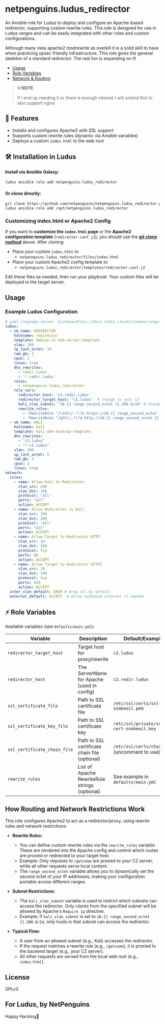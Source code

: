 # netpenguins.ludus_redirector

An Ansible role for Ludus to deploy and configure an Apache-based redirector, supporting custom rewrite rules. This role is designed for use in Ludus ranges and can be easily integrated with other roles and custom configurations.

Although many view apache2 modrewrite as overkill it is a solid skill to have when practicing opsec friendly infrastructure. This role gives the 
general skeleton of a standard redirector. The real fun is expanding on it!

- [Usage](#usage)
- [Role Variables](#role-variables)
- [Network & Routing](#how-routing-and-network-restrictions-work)


> **💡 NOTE**
>
> If I end up needing it or there is enough interest I will extend this to also support nginx 


## 🚀 Features
- Installs and configures Apache2 with SSL support
- Supports custom rewrite rules (dynamic via Ansible variables)
- Deploys a custom `index.html` to the web root

## 🛠️ Installation in Ludus

#### Install via Ansible Galaxy:

```sh
ludus ansible role add netpenguins.ludus_redirector
```

#### Or clone directly:

```sh
git clone https://github.com/netpenguins/netpenguins.ludus_redirector.git /opt/netpenguins.ludus_redirector
ludus ansible role add /opt/netpenguins.ludus_redirector
```

### Customizing index.html or Apache2 Config

If you want to **customize the `index.html` page** or the **Apache2 configuration template** (`redirector.conf.j2`), you should use the [**git clone method**](#or-clone-directly) above. After cloning:

- Place your custom `index.html` in:
  - `netpenguins.ludus_redirector/files/index.html`
- Place your custom Apache2 config template in:
  - `netpenguins.ludus_redirector/templates/redirector.conf.j2`

Edit these files as needed, then run your playbook. Your custom files will be deployed to the target server.

## Usage

### Example Ludus Configuration

```yaml
# yaml-language-server: $schema=https://docs.ludus.cloud/schemas/range-config.json
ludus:
  - vm_name: REDIRECTOR
    hostname: redirector
    template: debian-12-x64-server-template
    vlan: 100
    ip_last_octet: 10
    ram_gb: 2
    cpus: 2
    linux: true
    dns_rewrites:
      - redir.ludus
      - '*.redir.ludus'
    roles:
      - netpenguins.ludus_redirector
    role_vars:
      redirector_host: 'c2.redir.ludus'
      redirector_target_host: "c2.ludus"  # Change to your C2
      kali_vlan_subnet: "10.{{ range_second_octet }}.200.0/24" # Change to the subnet of your Kali VLAN 
      rewrite_rules:
        - 'RewriteRule ^/l33t(/.*)?$ https://10.{{ range_second_octet }}.200.5/l33t$1 [P,L]' # C2 comms
        - 'RewriteRule ^/g3t(/.*)?$ http://10.{{ range_second_octet }}.200.5/g3t$1 [P,L]' # random non ssl stuff (http.server)
  - vm_name: KALI
    hostname: kali
    template: kali-x64-desktop-template
    dns_rewrites:
      - "c2.ludus"
      - "*.c2.ludus"
    vlan: 200
    ip_last_octet: 5
    ram_gb: 4
    cpus: 2
    linux: true
network:
  rules:
    - name: Allow Kali to Redirector
      vlan_src: 200
      vlan_dst: 100
      protocol: "all"
      ports: "all"
      action: ACCEPT
    - name: Allow Redirector to Kali 
      vlan_src: 100
      vlan_dst: 200
      protocol: "all"
      ports: "all"
      action: ACCEPT
    - name: Allow Target to Redirector HTTP
      vlan_src: 10
      vlan_dst: 100
      protocol: tcp
      ports: 80
      action: ACCEPT
    - name: Allow Target to Redirector HTTPS
      vlan_src: 10
      vlan_dst: 100
      protocol: tcp
      ports: 443
      action: ACCEPT
  inter_vlan_default: DROP # Drop all by default 
  external_default: ACCEPT  # Allow outbound internet if needed 
```

## ⚡️ Role Variables

Available variables (see `defaults/main.yml`):

| Variable                   | Description                                      | Default/Example                                 |
|----------------------------|--------------------------------------------------|-------------------------------------------------|
| `redirector_target_host`   | Target host for proxy/rewrite                    | `c2.ludus`                                      |
| `redirector_host`          | The ServerName for Apache (used in config)       | `c2.redir.ludus`                                |
| `ssl_certificate_file`     | Path to SSL certificate file                     | `/etc/ssl/certs/ssl-cert-snakeoil.pem`          |
| `ssl_certificate_key_file` | Path to SSL certificate key                      | `/etc/ssl/private/ssl-cert-snakeoil.key`        |
| `ssl_certificate_chain_file`| Path to SSL certificate chain file (optional)    | `/etc/ssl/certs/chain.pem` (uncomment to use)   |
| `rewrite_rules`            | List of Apache RewriteRule strings (optional)    | See example in `defaults/main.yml`              |


## How Routing and Network Restrictions Work

This role configures Apache2 to act as a redirector/proxy, using rewrite rules and network restrictions:

- **Rewrite Rules:**
  - You can define custom rewrite rules via the `rewrite_rules` variable. These are rendered into the Apache config and control which routes are proxied or redirected to your target host.
  - Example: Only requests to `/getsome` are proxied to your C2 server, while all other requests serve local content.
  - The `range_second_octet` variable allows you to dynamically set the second octet of your IP addresses, making your configuration portable across different ranges.

- **Subnet Restrictions:**
  - The `kali_vlan_subnet` variable is used to restrict which subnets can access the redirector. Only clients from the specified subnet will be allowed by Apache's `Require ip` directive.
  - Example: If `kali_vlan_subnet` is set to `10.{{ range_second_octet }}.200.0/24`, only hosts in that subnet can access the redirector.

- **Typical Flow:**
  - A user from an allowed subnet (e.g., Kali) accesses the redirector.
  - If the request matches a rewrite rule (e.g., `/getsome`), it is proxied to the backend target (e.g., your C2 server).
  - All other requests are served from the local web root (e.g., `index.html`).



## License

GPLv3

## For Ludus, by NetPenguins
Happy Hacking🐧
